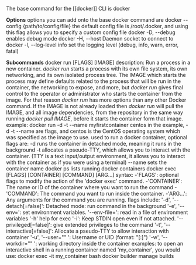 The base command for the [[docker]] CLI is
	docker

**Options**
options you can add onto the base docker command are
	docker --config {path/to/config/file}
		the default config file is /root/.docker, and using this flag allows you to specify a custom config file
	docker -D, --debug
		enables debug mode
	docker -H, --host
		Daemon socket to connect to
	docker -l, --log-level info
		set the logging level (debug, info, warn, error, fatal)

**Subcommands**
	docker run \[FLAGS\] \[IMAGE\]
		description:
			Run a process in a new container. *docker run* starts a process with its own file system, its own networking, and its own isolated process tree. The IMAGE which starts the process may define defaults related to the process that will be run in the container, the networking to expose, and more, but *docker run* gives final control to the operator or administrator who starts the container from the image. For that reason *docker run* has more options than any other Docker command.
			If the IMAGE is not already loaded then *docker run* will pull the IMAGE, and all image dependencies, from the repository in the same way running *docker pull IMAGE*, before it starts the container form that image.
		example:
			docker run -d -t --name myfirstcontainer centos
			in the example, -d -t --name are flags, and centos is the CentOS operating system which was specified as the image to use.
		used to run a docker container, optional flags are:
			-d
				runs the container in detached mode, meaning it runs in the background
			-t
				allocates a pseudo-TTY, which allows you to interact with the container.
				(TTY is a text input/output environment, it allows you to interact with the container as if you were using a terminal)
			--name
				sets the container name
	docker ps
		lists running docker containers
	docker exec \[FLAGS\] \[CONTAINER\] \[COMMAND\] \[ARG...\]
		syntax:
			-'FLAGS': optional flags to modify the action of the 'docker exec' command.
			-'CONTAINER': The name or ID of the container where you want to run the command
			-'COMMAND': The command you want to run inside the container.
			-'ARG...': Any arguments for the command you are running.
		flags include:
			'-d', '--detach\[=false\]': Detached mode: run command in the background
			'-e', '--env=': set environment variables.
			'--env-file=': read in a file of environment variables
			'-h' help for exec
			'-i': Keep STDIN open even if not attached.
			'--privileged\[=false\]': give extended privileges to the command
			'-t', '--interactive\[=false\]': Allocate a pseudo-TTY to allow interaction with container
			'-u', '--user="" ': Username or UID (format: "\[:\]")
			'-w', '--workdir="" ': working directory inside the container
		examples:
			to open an interactive shell in a running container named 'my_container', you would use:
				docker exec -it my_container bash
	docker builder
		manage builds
	